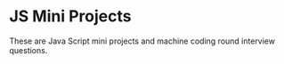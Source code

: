 # JS Mini Projects
These are Java Script mini projects and machine coding round interview questions.